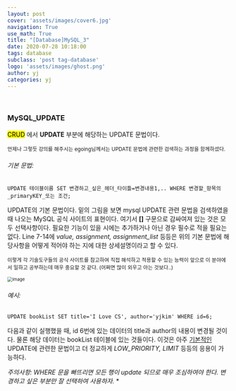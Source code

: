 ```yaml
---
layout: post
cover: 'assets/images/cover6.jpg'
navigation: True
use_math: True
title: "[Database]MySQL_3" 
date: 2020-07-28 10:18:00
tags: database
subclass: 'post tag-database'
logo: 'assets/images/ghost.png'
author: yj
categories: yj
---
```

<br>

### MySQL_UPDATE

<mark>CRUD</mark> 에서 **UPDATE** 부분에 해당하는 UPDATE 문법이다. 

<small>언제나 그렇듯 강의를 해주시는 egoing님께서는 UPDATE 문법에 관련한 검색하는 과정을 함께하셨다. </small>



###### 기본 문법: 

```my
UPDATE 테이블이름 SET 변경하고_싶은_헤더_타이틀=변경내용1,.. WHERE 변경할_항목의_primaryKEY_또는 조건; 
```



UPDATE의 기본 문법이다. 밑의 그림을 보면 mysql UPDATE 관련 문법을 검색하였을 때 나오는 MySQL 공식 사이트의 표현이다. 여기서 **[]** 구문으로 감싸여져 있는 것은 모두 선택사항이다. 필요한 기능이 있을 시에는 추가하거나 아닌 경우 필수로 적을 필요는 없다. Line 7-14에 *value, assignment, assignment_list* 등등은 위의 기본 문법에 해당사항을 어떻게 적어야 하는 지에 대한 상세설명이라고 할 수 있다. 

<small> 이렇게 각 기술도구들의 공식 사이트를 참고하여 직접 해석하고 적용할 수 있는 능력이 앞으로 이 분야에서 일하고 공부하는데 매우 중요할 것 같다. (어쩌면 많이 외우고 아는 것보다..) </small>

<img src="https://user-images.githubusercontent.com/63405904/114272372-e2ea5000-9a50-11eb-86f7-767c15182d47.png" alt="image" style="zoom:70%;" />

###### 예시:

``` my
UPDATE bookList SET title='I Love CS', author='yjkim' WHERE id=6; 
```



다음과 같이 실행했을 때, id 6번에 있는 데이터의 title과 author의 내용이 변경될 것이다. 물론 해당 데이터는 bookList 테이블에 있는 것들이다. 이것은 아주 <u>기본적인</u> UPDATE에 관련한 문법이고 더 정교하게 *LOW_PRIORITY, LIMIT* 등등의 응용이 가능하다. 



**<mark>* 주의사항: WHERE 문을 빠뜨리면 모든 행이 update 되므로 매우 조심하여야 한다. 변경하고 싶은 부분만 잘 선택하여 사용하자. </mark>**









